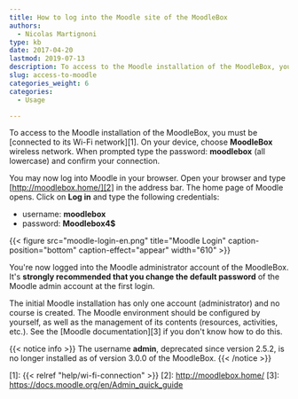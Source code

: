 ```yaml
---
title: How to log into the Moodle site of the MoodleBox
authors:
  - Nicolas Martignoni
type: kb
date: 2017-04-20
lastmod: 2019-07-13
description: To access to the Moodle installation of the MoodleBox, you must be connected to its Wi-Fi network and open http://moodlebox.home/
slug: access-to-moodle
categories_weight: 6
categories:
  - Usage

---
```

To access to the Moodle installation of the MoodleBox, you must be [connected to its Wi-Fi network][1]. On your device, choose __MoodleBox__ wireless network. When prompted type the password: __moodlebox__ (all lowercase) and confirm your connection.

You may now log into Moodle in your browser. Open your browser and type [http://moodlebox.home/][2] in the address bar. The home page of Moodle opens. Click on __Log in__ and type the following credentials:

  * username: __moodlebox__
  * password: __Moodlebox4$__

{{< figure src="moodle-login-en.png" title="Moodle Login" caption-position="bottom" caption-effect="appear" width="610" >}}

You're now logged into the Moodle administrator account of the MoodleBox. It's __strongly recommended that you change the default password__ of the Moodle admin account at the first login.

The initial Moodle installation has only one account (administrator) and no course is created. The Moodle environment should be configured by yourself, as well as the management of its contents (resources, activities, etc.). See the [Moodle documentation][3] if you don't know how to do this.

{{< notice info >}}
The username __admin__, deprecated since version 2.5.2, is no longer installed as of version 3.0.0 of the MoodleBox.
{{< /notice >}}

 [1]: {{< relref "help/wi-fi-connection" >}}
 [2]: http://moodlebox.home/
 [3]: https://docs.moodle.org/en/Admin_quick_guide
